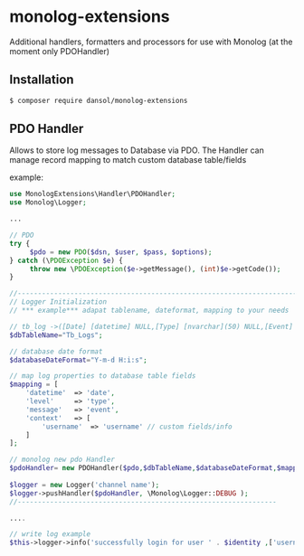 # monolog-extensions
Additional handlers, formatters and processors for use with Monolog
(at the moment only PDOHandler)

## Installation

```bash
$ composer require dansol/monolog-extensions
```

## PDO Handler
Allows to store log messages to Database via PDO.
The Handler can manage record mapping to match custom database table/fields

example:

```php
use MonologExtensions\Handler\PDOHandler;
use Monolog\Logger;

...

// PDO
try {
     $pdo = new PDO($dsn, $user, $pass, $options);
} catch (\PDOException $e) {
     throw new \PDOException($e->getMessage(), (int)$e->getCode());
}

//---------------------------------------------------------------------
// Logger Initialization 
// *** example*** adapat tablename, dateformat, mapping to your needs

// tb_log ->([Date] [datetime] NULL,[Type] [nvarchar](50) NULL,[Event] [nvarchar](max) NULL,[UserName] [nvarchar](50) NULL) 
$dbTableName="Tb_Logs";

// database date format
$databaseDateFormat="Y-m-d H:i:s";

// map log properties to database table fields
$mapping = [
    'datetime' 	=> 'date',
    'level'  	=> 'type',
    'message'   => 'event',
    'context'	=> [
    	'username'  => 'username' // custom fields/info
    ] 
];

// monolog new pdo Handler
$pdoHandler= new PDOHandler($pdo,$dbTableName,$databaseDateFormat,$mapping);
				
$logger = new Logger('channel name');
$logger->pushHandler($pdoHandler, \Monolog\Logger::DEBUG );
//----------------------------------------------------------------

....

// write log example
$this->logger->info('successfully login for user ' . $identity ,['username'=>$identity]);


```